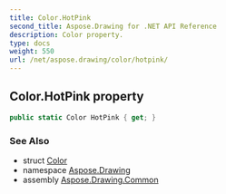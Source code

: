 ```yaml
---
title: Color.HotPink
second_title: Aspose.Drawing for .NET API Reference
description: Color property. 
type: docs
weight: 550
url: /net/aspose.drawing/color/hotpink/
---
```

## Color.HotPink property

```csharp
public static Color HotPink { get; }
```

### See Also

* struct [Color](../)
* namespace [Aspose.Drawing](../../color/)
* assembly [Aspose.Drawing.Common](../../../)


